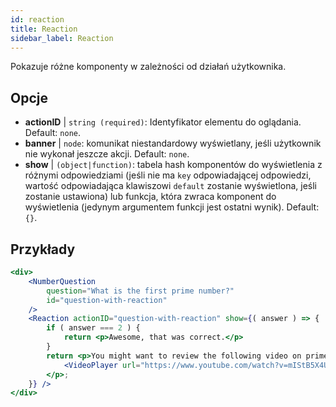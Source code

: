 ```yaml
---
id: reaction 
title: Reaction
sidebar_label: Reaction
---
```


Pokazuje różne komponenty w zależności od działań użytkownika.

## Opcje

* __actionID__ | `string (required)`: Identyfikator elementu do oglądania. Default: `none`.
* __banner__ | `node`: komunikat niestandardowy wyświetlany, jeśli użytkownik nie wykonał jeszcze akcji. Default: `none`.
* __show__ | `(object|function)`: tabela hash komponentów do wyświetlenia z różnymi odpowiedziami (jeśli nie ma `key` odpowiadającej odpowiedzi, wartość odpowiadająca klawiszowi `default` zostanie wyświetlona, jeśli zostanie ustawiona) lub funkcja, która zwraca komponent do wyświetlenia (jedynym argumentem funkcji jest ostatni wynik). Default: `{}`.


## Przykłady

```jsx live
<div>
	<NumberQuestion
		question="What is the first prime number?"
		id="question-with-reaction"
	/>
	<Reaction actionID="question-with-reaction" show={( answer ) => {
		if ( answer === 2 ) {
			return <p>Awesome, that was correct.</p>
		}
		return <p>You might want to review the following video on prime numbers:
			<VideoPlayer url="https://www.youtube.com/watch?v=mIStB5X4U8M" />
		</p>;
	}} />
</div>
``` 

